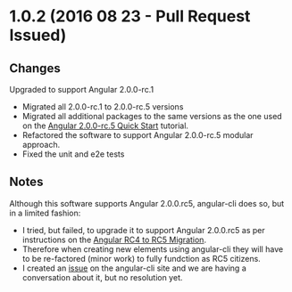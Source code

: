 # 1.0.2 (2016 08 23 - Pull Request Issued)
## Changes
Upgraded to support Angular 2.0.0-rc.1
* Migrated all 2.0.0-rc.1 to 2.0.0-rc.5 versions
* Migrated all additional packages to the same versions as the one used on the [Angular 2.0.0-rc.5 Quick Start](https://angular.io/docs/ts/latest/quickstart.html) tutorial.
* Refactored the software to support Angular 2.0.0-rc.5 modular approach.
* Fixed the unit and e2e tests

## Notes
Although this software supports Angular 2.0.0.rc5, angular-cli does so, but in a limited fashion:
* I tried, but failed, to upgrade it to support Angular 2.0.0.rc5 as per instructions on the [Angular RC4 to RC5 Migration](https://angular.io/docs/ts/latest/cookbook/rc4-to-rc5.html).
* Therefore when creating new elements using angular-cli they will have to be re-factored (minor work) to fully fundction as RC5 citizens.
* I created an [issue](https://github.com/angular/angular-cli/issues/1727) on the angular-cli site and we are having a conversation about it, but no resolution yet.